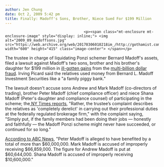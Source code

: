 ```yaml
---
author: Jen Chung
date: Oct 2, 2009 5:42 pm
title: Finally: Madoff's Sons, Brother, Niece Sued For $199 Million
---
```


	
										<p><span class="mt-enclosure mt-enclosure-image" style="display: inline;"> <img alt="2009_09_madoffsons.jpg" src="https://web.archive.org/web/20170306010218im_/http://gothamist.com/attachments/jen/2009_09_madoffsons.jpg" width="600" height="415" class="image-center"> </span></p>

<p>The trustee in charge of liquidating Ponzi schemer Bernard Madoff&apos;s assets, filed a lawsuit against Madoff&apos;s two sons, brother and his brother&apos;s daughter for $199 million in <a href="https://web.archive.org/web/20170306010218/http://gothamist.com/2009/09/26/trustee_to_sue_madoffs_relatives_fo.php">ill-gotten gains</a> from the <a href="https://web.archive.org/web/20170306010218/http://gothamist.com/2008/12/13/madoffs_billions_in_fraud_casts_a_w.php">multi-billion dollar fraud</a>.  Irving Picard said the relatives used money from Bernard L. Madoff Investment Securities like a &quot;a family piggy bank.&quot;</p>

<p>The lawsuit doesn&apos;t accuse sons Andrew and Mark Madoff (co-directors of trading), brother Peter Madoff (chief compliance officer) and niece Shana Madoff (Peter&apos;s daughter and compliance counsel) of participating in the scheme; the<a href="https://web.archive.org/web/20170306010218/http://www.nytimes.com/2009/10/03/business/03madoff.html?partner=rss&amp;emc=rss"> NY Times reports</a>, &quot;Rather, the trustee&#x2019;s complaint describes the relatives as &apos;completely derelict&apos; in carrying out their professional duties at the federally regulated brokerage firm,&quot; with the complaint saying, &quot;Simply put, if the family members had been doing their jobs &#x2014; honestly and faithfully &#x2014; the Madoff Ponzi scheme might never have succeeded, or continued for so long.&quot;</p>

<p><a href="https://web.archive.org/web/20170306010218/http://abcnews.go.com/Blotter/Madoff/bernie-madoffs-family-sued/Story?id=8736908">According to ABC News</a>, &quot;Peter Madoff is alleged to have benefited by a total of more than $60,000,000. Mark Madoff is accused of improperly receiving $66,859,000. The figure for Andrew Madoff is put at $60,644,000. Shana Madoff is accused of improperly receiving $10,600,000.&quot;</p>					
										
									
				